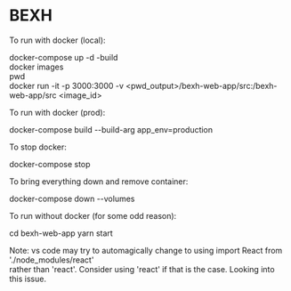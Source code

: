 # BEXH

To run with docker (local):

docker-compose up -d -build  
docker images  
pwd  
docker run -it -p 3000:3000 -v <pwd_output>/bexh-web-app/src:/bexh-web-app/src <image_id>  


To run with docker (prod):

docker-compose  build --build-arg app_env=production


To stop docker:

docker-compose stop


To bring everything down and remove container:

docker-compose down --volumes


To run without docker (for some odd reason):

cd bexh-web-app
yarn start

Note: vs code may try to automagically change to using import React from './node_modules/react'  
rather than 'react'. Consider using 'react' if that is the case. Looking into this issue.

